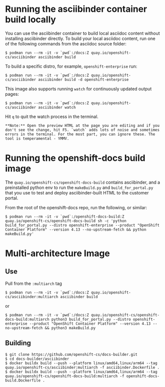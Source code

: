 # Running the asciibinder container build locally

You can use the asciibinder container to build local asciidoc content without
installing asciibinder directly. To build your local asciidoc content, run one of the
following commands from the asciidoc source folder:

```
$ podman run --rm -it -v `pwd`:/docs:Z quay.io/openshift-cs/asciibinder asciibinder build
```

To build a specific distro, for example, `openshift-enterprise` run:

```
$ podman run --rm -it -v `pwd`:/docs:Z quay.io/openshift-cs/asciibinder asciibinder build -d openshift-enterprise
```

This image also supports running `watch` for continuously updated output pages:

```
$ podman run --rm -it -v `pwd`:/docs:Z quay.io/openshift-cs/asciibinder asciibinder watch
```

Hit `q` to quit the watch process in the terminal.

    **Note:** Open the preview HTML at the page you are editing and if you don't see the change, hit F5. `watch` adds lots of noise and sometimes errors in the terminal. For the most part, you can ignore these. The tool is temperamental - YMMV. 

# Running the openshift-docs build image

The `quay.io/openshift-cs/openshift-docs-build` contains asciibinder, and a preinstalled python env to run the `makeBuild.py` and `build_for_portal.py` that you use to test and deploy asciibinder-built HTML to the customer portal.

From the root of the openshift-docs repo, run the following, or similar:

```
$ podman run --rm -it -v `pwd`:/openshift-docs-build:Z quay.io/openshift-cs/openshift-docs-build sh -c 'python build_for_portal.py --distro openshift-enterprise --product "OpenShift Container Platform" --version 4.13 --no-upstream-fetch && python makeBuild.py'

```

# Multi-architecture Image

## Use

Pull from the `:multiarch` tag

```
$ podman run --rm -it -v `pwd`:/docs:Z quay.io/openshift-cs/asciibinder:multiarch asciibinder build
```

or

```
$ podman run --rm -it -v `pwd`:/docs:Z quay.io/openshift-cs/openshift-docs-build:multiarch python3 build_for_portal.py --distro openshift-enterprise --product "OpenShift Container Platform" --version 4.13 --no-upstream-fetch && python3 makeBuild.py
```


## Building

```
$ git clone https://github.com/openshift-cs/docs-builder.git
$ cd docs-builder/asciibinder
$ docker buildx build --push --platform linux/amd64,linux/arm64 --tag quay.io/openshift-cs/asciibinder:multiarch -f asciibinder.Dockerfile .
$ docker buildx build --push --platform linux/amd64,linux/arm64 --tag quay.io/openshift-cs/openshift-docs-build:multiarch -f openshift-docs-build.Dockerfile .
```
